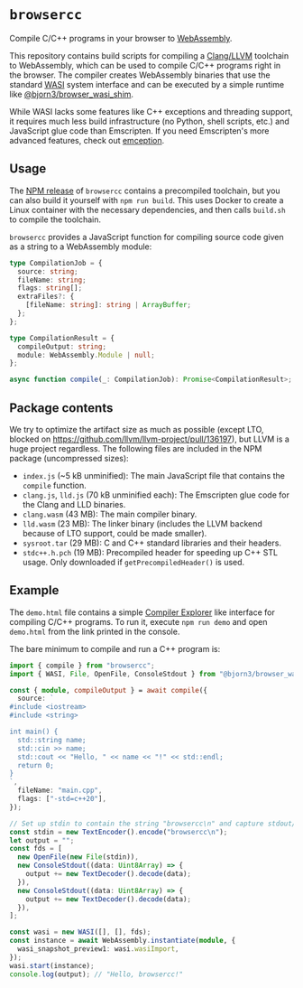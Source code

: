 # `browsercc`

Compile C/C++ programs in your browser to [WebAssembly](https://webassembly.org/).

This repository contains build scripts for compiling a [Clang/LLVM](https://github.com/llvm/llvm-project) toolchain to WebAssembly, which can be used to compile C/C++ programs right in the browser. The compiler creates WebAssembly binaries that use the standard [WASI](https://wasi.dev) system interface and can be executed by a simple runtime like [@bjorn3/browser_wasi_shim](https://www.npmjs.com/package/@bjorn3/browser_wasi_shim).

While WASI lacks some features like C++ exceptions and threading support, it requires much less build infrastructure (no Python, shell scripts, etc.) and JavaScript glue code than Emscripten. If you need Emscripten's more advanced features, check out [emception](https://github.com/jprendes/emception).

## Usage

The [NPM release](https://www.npmjs.com/package/browsercc) of `browsercc` contains a precompiled toolchain, but you can also build it yourself with `npm run build`. This uses Docker to create a Linux container with the necessary dependencies, and then calls `build.sh` to compile the toolchain.

`browsercc` provides a JavaScript function for compiling source code given as a string to a WebAssembly module:

```ts
type CompilationJob = {
  source: string;
  fileName: string;
  flags: string[];
  extraFiles?: {
    [fileName: string]: string | ArrayBuffer;
  };
};

type CompilationResult = {
  compileOutput: string;
  module: WebAssembly.Module | null;
};

async function compile(_: CompilationJob): Promise<CompilationResult>;
```

## Package contents

We try to optimize the artifact size as much as possible (except LTO, blocked on https://github.com/llvm/llvm-project/pull/136197), but LLVM is a huge project regardless. The following files are included in the NPM package (uncompressed sizes):

- `index.js` (~5 kB unminified): The main JavaScript file that contains the `compile` function.
- `clang.js`, `lld.js` (70 kB unminified each): The Emscripten glue code for the Clang and LLD binaries.
- `clang.wasm` (43 MB): The main compiler binary.
- `lld.wasm` (23 MB): The linker binary (includes the LLVM backend because of LTO support, could be made smaller).
- `sysroot.tar` (29 MB): C and C++ standard libraries and their headers.
- `stdc++.h.pch` (19 MB): Precompiled header for speeding up C++ STL usage. Only downloaded if `getPrecompiledHeader()` is used.

## Example

The `demo.html` file contains a simple [Compiler Explorer](https://godbolt.org/) like interface for compiling C/C++ programs.
To run it, execute `npm run demo` and open `demo.html` from the link printed in the console.

The bare minimum to compile and run a C++ program is:

```ts
import { compile } from "browsercc";
import { WASI, File, OpenFile, ConsoleStdout } from "@bjorn3/browser_wasi_shim";

const { module, compileOutput } = await compile({
  source: `
#include <iostream>
#include <string>

int main() {
  std::string name;
  std::cin >> name;
  std::cout << "Hello, " << name << "!" << std::endl;
  return 0;
}
`,
  fileName: "main.cpp",
  flags: ["-std=c++20"],
});

// Set up stdin to contain the string "browsercc\n" and capture stdout/stderr in the `output` variable.
const stdin = new TextEncoder().encode("browsercc\n");
let output = "";
const fds = [
  new OpenFile(new File(stdin)),
  new ConsoleStdout((data: Uint8Array) => {
    output += new TextDecoder().decode(data);
  }),
  new ConsoleStdout((data: Uint8Array) => {
    output += new TextDecoder().decode(data);
  }),
];

const wasi = new WASI([], [], fds);
const instance = await WebAssembly.instantiate(module, {
  wasi_snapshot_preview1: wasi.wasiImport,
});
wasi.start(instance);
console.log(output); // "Hello, browsercc!"
```
